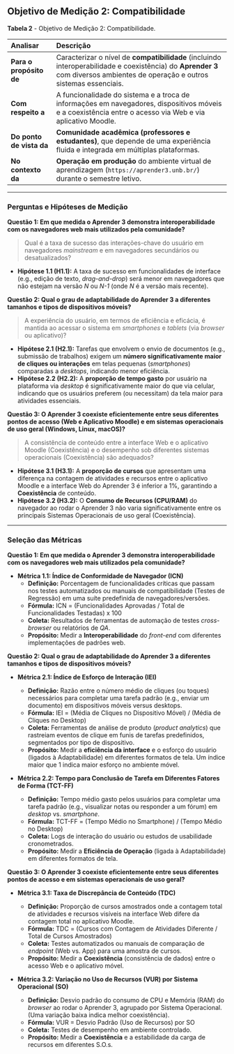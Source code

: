 ## Objetivo de Medição 2: Compatibilidade

**Tabela 2** - Objetivo de Medição 2: Compatibilidade.

| Analisar | Descrição |
| :--- | :--- |
| **Para o propósito de** | Caracterizar o nível de **compatibilidade** (incluindo interoperabilidade e coexistência) do **Aprender 3** com diversos ambientes de operação e outros sistemas essenciais. |
| **Com respeito a** | A funcionalidade do sistema e a troca de informações em navegadores, dispositivos móveis e a coexistência entre o acesso via Web e via aplicativo Moodle. |
| **Do ponto de vista da** | **Comunidade acadêmica (professores e estudantes)**, que depende de uma experiência fluida e integrada em múltiplas plataformas. |
| **No contexto da** | **Operação em produção** do ambiente virtual de aprendizagem (`https://aprender3.unb.br/`) durante o semestre letivo. |

---

### Perguntas e Hipóteses de Medição

**Questão 1: Em que medida o Aprender 3 demonstra interoperabilidade com os navegadores web mais utilizados pela comunidade?**
> Qual é a taxa de sucesso das interações-chave do usuário em navegadores *mainstream* e em navegadores secundários ou desatualizados?

* **Hipótese 1.1 (H1.1):** A taxa de sucesso em funcionalidades de interface (e.g., edição de texto, *drag-and-drop*) será menor em navegadores que não estejam na versão *N* ou *N-1* (onde *N* é a versão mais recente).

**Questão 2: Qual o grau de adaptabilidade do Aprender 3 a diferentes tamanhos e tipos de dispositivos móveis?**
> A experiência do usuário, em termos de eficiência e eficácia, é mantida ao acessar o sistema em *smartphones* e *tablets* (via *browser* ou aplicativo)?

* **Hipótese 2.1 (H2.1):** Tarefas que envolvem o envio de documentos (e.g., submissão de trabalhos) exigem um **número significativamente maior de cliques ou interações** em telas pequenas (*smartphones*) comparadas a *desktops*, indicando menor eficiência.
* **Hipótese 2.2 (H2.2):** A **proporção de tempo gasto** por usuário na plataforma via *desktop* é significativamente maior do que via celular, indicando que os usuários preferem (ou necessitam) da tela maior para atividades essenciais.

**Questão 3: O Aprender 3 coexiste eficientemente entre seus diferentes pontos de acesso (Web e Aplicativo Moodle) e em sistemas operacionais de uso geral (Windows, Linux, macOS)?**
> A consistência de conteúdo entre a interface Web e o aplicativo Moodle (Coexistência) e o desempenho sob diferentes sistemas operacionais (Coexistência) são adequados?

* **Hipótese 3.1 (H3.1):** A **proporção de cursos** que apresentam uma diferença na contagem de atividades e recursos entre o aplicativo Moodle e a interface Web do Aprender 3 é inferior a 1%, garantindo a **Coexistência** de conteúdo.
* **Hipótese 3.2 (H3.2):** O **Consumo de Recursos (CPU/RAM)** do navegador ao rodar o Aprender 3 não varia significativamente entre os principais Sistemas Operacionais de uso geral (Coexistência).

---

### Seleção das Métricas

**Questão 1: Em que medida o Aprender 3 demonstra interoperabilidade com os navegadores web mais utilizados pela comunidade?**

* **Métrica 1.1: Índice de Conformidade de Navegador (ICN)**
    * **Definição:** Porcentagem de funcionalidades críticas que passam nos testes automatizados ou manuais de compatibilidade (Testes de Regressão) em uma suíte predefinida de navegadores/versões.
    * **Fórmula:** ICN = (Funcionalidades Aprovadas / Total de Funcionalidades Testadas) x 100
    * **Coleta:** Resultados de ferramentas de automação de testes *cross-browser* ou relatórios de *QA*.
    * **Propósito:** Medir a **Interoperabilidade** do *front-end* com diferentes implementações de padrões web.

**Questão 2: Qual o grau de adaptabilidade do Aprender 3 a diferentes tamanhos e tipos de dispositivos móveis?**

* **Métrica 2.1: Índice de Esforço de Interação (IEI)**
    * **Definição:** Razão entre o número médio de cliques (ou toques) necessários para completar uma tarefa padrão (e.g., enviar um documento) em dispositivos móveis versus desktops.
    * **Fórmula:** IEI = (Média de Cliques no Dispositivo Móvel) / (Média de Cliques no Desktop)
    * **Coleta:** Ferramentas de análise de produto (*product analytics*) que rastreiam eventos de clique em funis de tarefas predefinidos, segmentados por tipo de dispositivo.
    * **Propósito:** Medir a **eficiência da interface** e o esforço do usuário (ligados à Adaptabilidade) em diferentes formatos de tela. Um índice maior que 1 indica maior esforço no ambiente móvel.

* **Métrica 2.2: Tempo para Conclusão de Tarefa em Diferentes Fatores de Forma (TCT-FF)**
    * **Definição:** Tempo médio gasto pelos usuários para completar uma tarefa padrão (e.g., visualizar notas ou responder a um fórum) em *desktop* vs. *smartphone*.
    * **Fórmula:** TCT-FF = (Tempo Médio no Smartphone) / (Tempo Médio no Desktop)
    * **Coleta:** Logs de interação do usuário ou estudos de usabilidade cronometrados.
    * **Propósito:** Medir a **Eficiência de Operação** (ligada à Adaptabilidade) em diferentes formatos de tela.

**Questão 3: O Aprender 3 coexiste eficientemente entre seus diferentes pontos de acesso e em sistemas operacionais de uso geral?**

* **Métrica 3.1: Taxa de Discrepância de Conteúdo (TDC)**
    * **Definição:** Proporção de cursos amostrados onde a contagem total de atividades e recursos visíveis na interface Web difere da contagem total no aplicativo Moodle.
    * **Fórmula:** TDC = (Cursos com Contagem de Atividades Diferente / Total de Cursos Amostrados)
    * **Coleta:** Testes automatizados ou manuais de comparação de *endpoint* (Web vs. App) para uma amostra de cursos.
    * **Propósito:** Medir a **Coexistência** (consistência de dados) entre o acesso Web e o aplicativo móvel.

* **Métrica 3.2: Variação no Uso de Recursos (VUR) por Sistema Operacional (SO)**
    * **Definição:** Desvio padrão do consumo de CPU e Memória (RAM) do *browser* ao rodar o Aprender 3, agrupado por Sistema Operacional. (Uma variação baixa indica melhor coexistência).
    * **Fórmula:** VUR = Desvio Padrão (Uso de Recursos) por SO
    * **Coleta:** Testes de desempenho em ambiente controlado.
    * **Propósito:** Medir a **Coexistência** e a estabilidade da carga de recursos em diferentes S.O.s.
